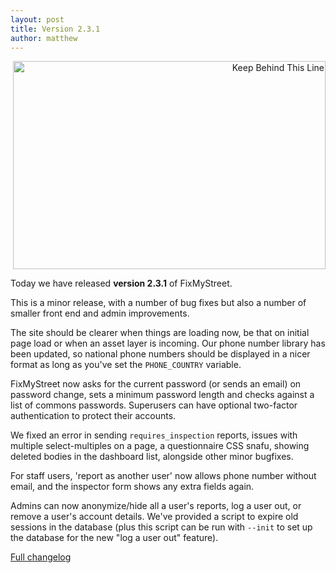 ```yaml
---
layout: post
title: Version 2.3.1
author: matthew
---
```


<div class="r" align="right">
<a data-flickr-embed="true"  href="https://www.flickr.com/photos/luiscolas/9347625116/in/photolist-ff22hh-822Qzz-hUT-6XAG2R-Aj9tco-4AMCjJ-5JAudk-eRiDAZ-5gSMZS-9aCTMh-8tNEZa-hcWs5g-4HvS9p-aUjRov-LvqZbz-rDivP3-dRRVqb-bxrZTr-gBoCym-bP6HSF-85bACu-sAqHa1-o51A6W-8mVQtB-p4G8w1-GLHRtK-hcV8fg-3yn56F-apTU2w-86dnyQ-8mF2JJ-a5A1P6-xb9Ahd-adJTdh-86dny7-hCEwQ1-A4NHwV-eCvr5q-8Whq3z-81QKHC-bQTwSK-DrizbF-8V6js5-5KScte-fvZGqs-6G8mPr-5zyJXC-fJcHcV-M6HqY9-8V3dTs" title="Keep Behind This Line"><img src="https://farm6.staticflickr.com/5451/9347625116_8f3c8bf5e7.jpg" width="500" height="333" alt="Keep Behind This Line"></a><script async src="//embedr.flickr.com/assets/client-code.js" charset="utf-8"></script>
</div>

Today we have released **version 2.3.1** of FixMyStreet.

This is a minor release, with a number of bug fixes but also a number of
smaller front end and admin improvements.

The site should be clearer when things are loading now, be that on initial page
load or when an asset layer is incoming. Our phone number library has been
updated, so national phone numbers should be displayed in a nicer format as
long as you've set the `PHONE_COUNTRY` variable.

FixMyStreet now asks for the current password (or sends an email) on password
change, sets a minimum password length and checks against a list of commons
passwords. Superusers can have optional two-factor authentication to protect
their accounts.

We fixed an error in sending `requires_inspection` reports, issues with
multiple select-multiples on a page, a questionnaire CSS snafu, showing deleted
bodies in the dashboard list, alongside other minor bugfixes.

For staff users, 'report as another user' now allows phone number without
email, and the inspector form shows any extra fields again.

Admins can now anonymize/hide all a user's reports, log a user out, or remove a
user's account details. We've provided a script to expire old sessions in the
database (plus this script can be run with `--init` to set up the database for
the new "log a user out" feature).

[Full changelog](https://github.com/mysociety/fixmystreet/releases/tag/v2.3.1)

